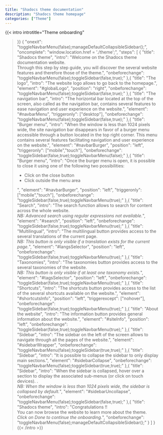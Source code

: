 ```yaml
---
title: "Shadocs theme documentation"
description: "Shadocs theme homepage"
categories: ["Theme"]
---
```


{{< intro
  introtitle="Theme onboarding"
>}}
{
  "onexit": "toggleNavbarMenu(false);manageDefaultCollapsibleSidebar();",
  "oncomplete": "window.location.href = './theme';",
  "steps": [
    {
      "title": "Shadocs theme",
      "intro": "Welcome on the Shadocs theme documentation website.<br>Through this step by step guide, you will discover the several website features and therefore those of the theme.",
      "onbeforechange": "toggleNavbarMenu(false);toggleSidebar(false,true);"
    },{
      "title": "The logo",
      "intro": "The website logo allows to go back to the homepage.",
      "element": "#globalLogo",
      "position": "right",
      "onbeforechange": "toggleNavbarMenu(false);toggleSidebar(false,true);"
    },{
      "title": "The navigation bar",
      "intro": "The horizontal bar located at the top of the screen, also called as the navigation bar, contains several features to ease navigation and user experience on the website.",
      "element": "#navbarMenu",
      "triggeronly": ["desktop"],
      "onbeforechange": "toggleNavbarMenu(false);toggleSidebar(false,true);"
    },{
      "title": "Burger menu",
      "intro": "When the window is less than 1024 pixels wide, the site navigation bar disappears in favor of a burger menu accessible through a button located in the top right corner. This menu contains several features facilitating navigation and user experience on the website.",
      "element": "#navbarBurger",
      "position": "left",
      "triggeronly": ["mobile","touch"],
      "onbeforechange": "toggleSidebar(false,true);toggleNavbarMenu(false);"
    },{
      "title": "Burger menu",
      "intro": "Once the burger menu is open, it is possible to close it using one of the following two possibilities:<br><ul><li>Click on the close button</li><li>Click outside the menu area</li></ul>",
      "element": "#navbarBurger",
      "position": "left",
      "triggeronly": ["mobile","touch"],
      "onbeforechange": "toggleSidebar(false,true);toggleNavbarMenu(true);"
    },{
      "title": "Search",
      "intro": "The search function allows to search for content across the whole website.<br><i>NB: Advanced search using regular expressions not available.</i>",
      "element": "#search",
      "position": "left",
      "onbeforechange": "toggleSidebar(false,true);toggleNavbarMenu(true);"
    },{
      "title": "Multilingual",
      "intro": "The multilingual button provides access to the several translations of the current page.<br><i>NB: This button is only visible if a translation exists for the current page.</i>",
      "element": "#langsSelector",
      "position": "left",
      "onbeforechange": "toggleSidebar(false,true);toggleNavbarMenu(true);"
    },{
      "title": "Taxonomies",
      "intro": "The taxonomies button provides access to the several taxonomies of the website.<br><i>NB: This button is only visible if at least one taxonomy exists.</i>",
      "element": "#tagsSelector",
      "position": "left",
      "onbeforechange": "toggleSidebar(false,true);toggleNavbarMenu(true);"
    },{
      "title": "Shortcuts",
      "intro": "The shortcuts button provides access to the list of the several shortcuts available on the website.",
      "element": "#shortcutsInfo",
      "position": "left",
      "triggerexcept": ["nohover"],
      "onbeforechange": "toggleSidebar(false,true);toggleNavbarMenu(true);"
    },{
      "title": "About the website",
      "intro": "The information button provides general information about the website.",
      "element": "#siteInfo",
      "position": "left",
      "onbeforechange": "toggleSidebar(false,true);toggleNavbarMenu(true);"
    },{
      "title": "Sidebar",
      "intro": "The sidebar on the left of the screen allows to navigate through all the pages of the website.",
      "element": "#sidebarWrapper",
      "onbeforechange": "toggleNavbarMenu(false);toggleSidebar(true,true);"
    },{
      "title": "Sidebar",
      "intro": "It is possible to collapse the sidebar to only display main sections.",
      "element": "#sidebarCollapse",
      "onbeforechange": "toggleNavbarMenu(false);toggleSidebar(true,true);"
    },{
      "title": "Sidebar",
      "intro": "When the sidebar is collapsed, hover over a section to display the associated sub-menus (or click on touch devices). .<br><i>NB: When the window is less than 1024 pixels wide, the sidebar is collapsed by default.</i>",
      "element": "#sidebarUncollapse",
      "onbeforechange": "toggleNavbarMenu(false);toggleSidebar(false,true);"
    },{
      "title": "Shadocs theme",
      "intro": "Congratulations !!<br>You can now browse the website to learn more about the theme.<br><i>Click on Done to continue the onboarding.</i>",
      "onbeforechange": "toggleNavbarMenu(false);manageDefaultCollapsibleSidebar();"
    }
  ]
}
{{< /intro >}}

